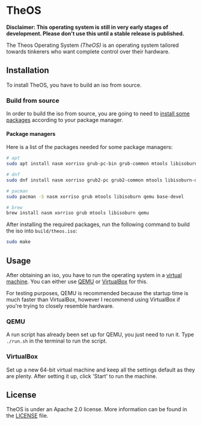 # TheOS

**Disclaimer: This operating system is still in very early stages of development. Please don't use this until a stable release is published.**

The Theos Operating System *(TheOS)* is an operating system tailored towards tinkerers who want complete control over their hardware.

## Installation

To install TheOS, you have to build an iso from source.

### Build from source

In order to build the iso from source, you are going to need to [install some packages](#package-managers) according to your package manager.

#### Package managers

Here is a list of the packages needed for some package managers:

``` bash
# apt
sudo apt install nasm xorriso grub-pc-bin grub-common mtools libisoburn-dev libburn-dev qemu qemu-system-x86 build-essential

# dnf 
sudo dnf install nasm xorriso grub2-pc grub2-common mtools libisoburn-devel libburn-devel qemu qemu-system-x86 build-essential

# pacman
sudo pacman -S nasm xorriso grub mtools libisoburn qemu base-devel

# brew
brew install nasm xorriso grub mtools libisoburn qemu
```

After installing the required packages, run the following command to build the iso into ```build/theos.iso```:

``` bash
sudo make
```

## Usage

After obtaining an iso, you have to run the operating system in a [virtual machine](). You can either use [QEMU](#qemu) or [VirtualBox](#virtualbox) for this.

For testing purposes, QEMU is recommended because the startup time is much faster than VirtualBox, however I recommend using VirtualBox if you're trying to closely resemble hardware.

### QEMU

A run script has already been set up for QEMU, you just need to run it. Type ```./run.sh``` in the terminal to run the script.

### VirtualBox

Set up a new 64-bit virtual machine and keep all the settings default as they are plenty. After setting it up, click 'Start' to run the machine.

## License

TheOS is under an Apache 2.0 license. More information can be found in the [LICENSE](./LICENSE) file.
